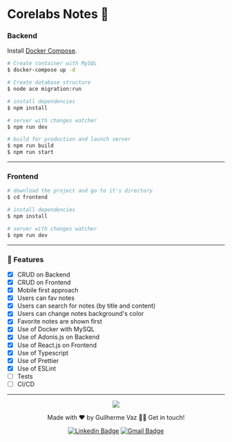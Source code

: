 # Corelabs Notes 📑

### Backend

Install [Docker Compose](https://docs.docker.com/compose/install/).

```bash
# Create container with MySQL
$ docker-compose up -d

# Create database structure
$ node ace migration:run

# install dependencies
$ npm install

# server with changes watcher
$ npm run dev

# build for production and launch server
$ npm run build
$ npm run start
```
-----

### Frontend

```bash
# download the project and go to it's directory
$ cd frontend

# install dependencies
$ npm install

# server with changes watcher
$ npm run dev
````
-----

### 🎯 Features  

- [x] CRUD on Backend
- [x] CRUD on Frontend
- [x] Mobile first approach
- [x] Users can fav notes
- [x] Users can search for notes (by title and content)
- [x] Users can change notes background's color
- [x] Favorite notes are shown first
- [x] Use of Docker with MySQL 
- [x] Use of Adonis.js on Backend
- [x] Use of React.js on Frontend
- [x] Use of Typescript
- [x] Use of Prettier
- [x] Use of ESLint
- [ ] Tests
- [ ] CI/CD

-----


<p align="center">
  <a href="https://skillicons.dev">
    <img src="https://skillicons.dev/icons?i=adonis,react,ts,sass,mysql,docker,git" />
  </a>
</p>
<p align="center">Made with ❤️ by Guilherme Vaz 👋🏽 Get in touch!</p>
<div align="center">

  [![Linkedin Badge](https://img.shields.io/badge/-Guilherme-blue?style=flat-square&logo=Linkedin&logoColor=white&link=https://www.linkedin.com/in/guiilherme-vaz/)](https://www.linkedin.com/in/guiilherme-vaz/) 
  [![Gmail Badge](https://img.shields.io/badge/-guilhermeolivaaz@gmail.com-c14438?style=flat-square&logo=Gmail&logoColor=white&link=mailto:guilhermeolivaaz@gmail.com)](mailto:guilhermeolivaaz@gmail.com)

</div>

